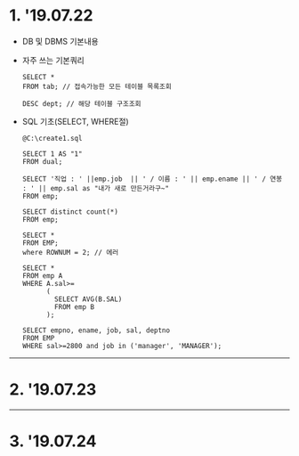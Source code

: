 # 1. '19.07.22

* DB 및 DBMS 기본내용

* 자주 쓰는 기본쿼리

      SELECT *
      FROM tab; // 접속가능한 모든 테이블 목록조회

      DESC dept; // 해당 테이블 구조조회
      
* SQL 기초(SELECT, WHERE절)

      @C:\create1.sql
      
      SELECT 1 AS "1"
      FROM dual;
      
      SELECT '직업 : ' ||emp.job  || ' / 이름 : ' || emp.ename || ' / 연봉 : ' || emp.sal as "내가 새로 만든거라구~"
      FROM emp;
      
      SELECT distinct count(*)
      FROM emp;
      
      SELECT *
      FROM EMP;
      where ROWNUM = 2; // 에러
      
      SELECT *
      FROM emp A
      WHERE A.sal>=
            (
              SELECT AVG(B.SAL)
              FROM emp B
            );
            
      SELECT empno, ename, job, sal, deptno
      FROM EMP
      WHERE sal>=2800 and job in ('manager', 'MANAGER');
            

  
------
  
# 2. '19.07.23


------

# 3. '19.07.24



